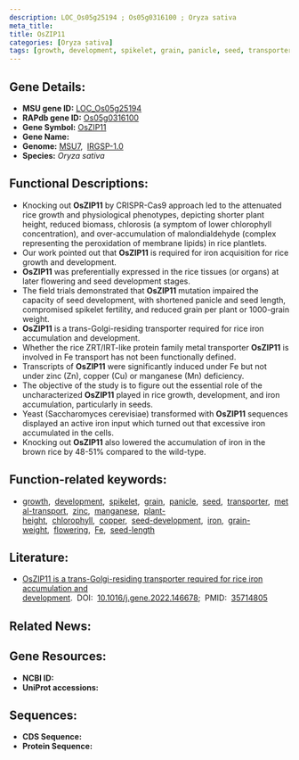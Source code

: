 ```yaml
---
description: LOC_Os05g25194 ; Os05g0316100 ; Oryza sativa
meta_title:
title: OsZIP11
categories: [Oryza sativa]
tags: [growth, development, spikelet, grain, panicle, seed, transporter, metal transport, zinc, manganese, plant height, chlorophyll, copper, seed development, iron, grain weight, flowering, Fe, seed length]
---
```


## Gene Details:
- **MSU gene ID:** [LOC_Os05g25194](http://rice.uga.edu/cgi-bin/ORF_infopage.cgi?orf=LOC_Os05g25194)  
- **RAPdb gene ID:** [Os05g0316100](https://rapdb.dna.affrc.go.jp/locus/?name=Os05g0316100)  
- **Gene Symbol:** <u>OsZIP11</u>
- **Gene Name:**
- **Genome:**  [MSU7](http://rice.uga.edu/),&nbsp;&nbsp;[IRGSP-1.0](https://rapdb.dna.affrc.go.jp/download/irgsp1.html)
- **Species:** *Oryza sativa*

## Functional Descriptions:
   - Knocking out **OsZIP11** by CRISPR-Cas9 approach led to the attenuated rice growth and physiological phenotypes, depicting shorter plant height, reduced biomass, chlorosis (a symptom of lower chlorophyll concentration), and over-accumulation of malondialdehyde (complex representing the peroxidation of membrane lipids) in rice plantlets.
   - Our work pointed out that **OsZIP11** is required for iron acquisition for rice growth and development.
   - **OsZIP11** was preferentially expressed in the rice tissues (or organs) at later flowering and seed development stages.
   - The field trials demonstrated that **OsZIP11** mutation impaired the capacity of seed development, with shortened panicle and seed length, compromised spikelet fertility, and reduced grain per plant or 1000-grain weight.
   - **OsZIP11** is a trans-Golgi-residing transporter required for rice iron accumulation and development.
   - Whether the rice ZRT/IRT-like protein family metal transporter **OsZIP11** is involved in Fe transport has not been functionally defined.
   - Transcripts of **OsZIP11** were significantly induced under Fe but not under zinc (Zn), copper (Cu) or manganese (Mn) deficiency.
   - The objective of the study is to figure out the essential role of the uncharacterized **OsZIP11** played in rice growth, development, and iron accumulation, particularly in seeds.
   - Yeast (Saccharomyces cerevisiae) transformed with **OsZIP11** sequences displayed an active iron input which turned out that excessive iron accumulated in the cells.
   - Knocking out **OsZIP11** also lowered the accumulation of iron in the brown rice by 48-51% compared to the wild-type.

## Function-related keywords:
   - [growth](/tags/growth/),&nbsp;&nbsp;[development](/tags/development/),&nbsp;&nbsp;[spikelet](/tags/spikelet/),&nbsp;&nbsp;[grain](/tags/grain/),&nbsp;&nbsp;[panicle](/tags/panicle/),&nbsp;&nbsp;[seed](/tags/seed/),&nbsp;&nbsp;[transporter](/tags/transporter/),&nbsp;&nbsp;[metal-transport](/tags/metal-transport/),&nbsp;&nbsp;[zinc](/tags/zinc/),&nbsp;&nbsp;[manganese](/tags/manganese/),&nbsp;&nbsp;[plant-height](/tags/plant-height/),&nbsp;&nbsp;[chlorophyll](/tags/chlorophyll/),&nbsp;&nbsp;[copper](/tags/copper/),&nbsp;&nbsp;[seed-development](/tags/seed-development/),&nbsp;&nbsp;[iron](/tags/iron/),&nbsp;&nbsp;[grain-weight](/tags/grain-weight/),&nbsp;&nbsp;[flowering](/tags/flowering/),&nbsp;&nbsp;[Fe](/tags/Fe/),&nbsp;&nbsp;[seed-length](/tags/seed-length/)

## Literature:
   - [OsZIP11 is a trans-Golgi-residing transporter required for rice iron accumulation and development](https://www.doi.org/10.1016/j.gene.2022.146678).&nbsp;&nbsp;DOI:&nbsp;&nbsp;[10.1016/j.gene.2022.146678](https://www.doi.org/10.1016/j.gene.2022.146678);&nbsp;&nbsp;PMID:&nbsp;&nbsp;[35714805](https://pubmed.ncbi.nlm.nih.gov/35714805/)

## Related News:

## Gene Resources:
- **NCBI ID:**  []()
- **UniProt accessions:** [](https://www.uniprot.org/uniprotkb//entry)

## Sequences:
- **CDS Sequence:**
- **Protein Sequence:**
